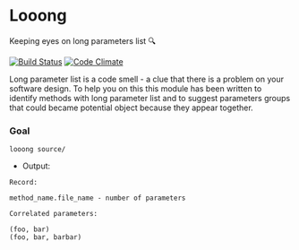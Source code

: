 # Looong

Keeping eyes on long parameters list 🔍

[![Build Status](https://travis-ci.org/anapaulagomes/looong.svg?branch=master)](https://travis-ci.org/anapaulagomes/looong) [![Code Climate](https://codeclimate.com/github/anapaulagomes/looong/badges/gpa.svg)](https://codeclimate.com/github/anapaulagomes/looong)

Long parameter list is a code smell - a clue that there is a problem on your software design. To help you on this this module has been written to identify methods with long parameter list and to suggest parameters groups that could became potential object because they appear together.

### Goal

`looong source/`

- Output:

```
Record:

method_name.file_name - number of parameters

Correlated parameters:

(foo, bar)
(foo, bar, barbar)

```
